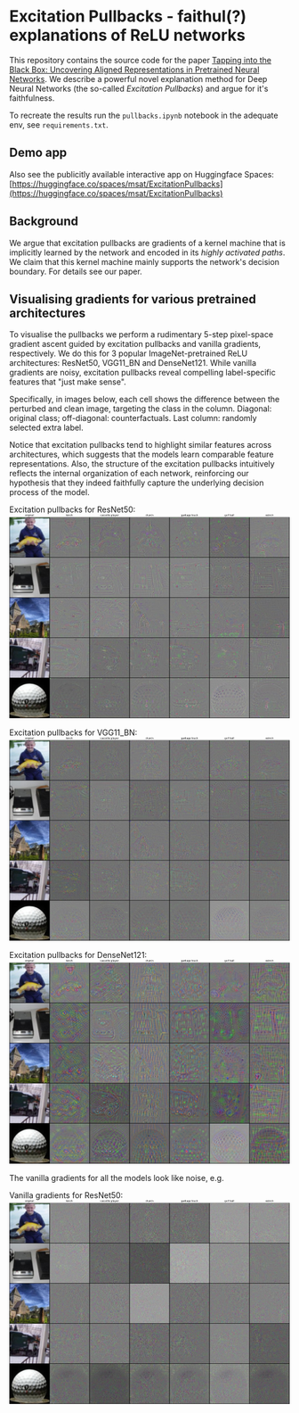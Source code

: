 # Excitation Pullbacks - faithul(?) explanations of ReLU networks

This repository contains the source code for the paper [Tapping into the Black Box: Uncovering Aligned Representations in Pretrained Neural Networks](https://www.arxiv.org/abs/2507.22832). We describe a powerful novel explanation method for Deep Neural Networks (the so-called *Excitation Pullbacks*) and argue for it's faithfulness.

To recreate the results run the `pullbacks.ipynb` notebook in the adequate env, see `requirements.txt`.

## Demo app

Also see the publicitly available interactive app on Huggingface Spaces: [https://huggingface.co/spaces/msat/ExcitationPullbacks](https://huggingface.co/spaces/msat/ExcitationPullbacks) 

## Background

We argue that excitation pullbacks are gradients of a kernel machine that is implicitly learned by the network and encoded in its *highly activated paths*. We claim that this kernel machine mainly supports the network's decision boundary. For details see our paper.

## Visualising gradients for various pretrained architectures

To visualise the pullbacks we perform a rudimentary 5-step pixel-space gradient ascent guided by excitation pullbacks and vanilla gradients, respectively. We do this for 3 popular ImageNet-pretrained ReLU architectures: ResNet50, VGG11_BN and DenseNet121. While vanilla gradients are noisy, excitation pullbacks reveal compelling label-specific features that "just make sense". 

Specifically, in images below, each cell shows the difference between the perturbed and clean image, targeting the class in the column. Diagonal: original class; off-diagonal: counterfactuals. Last column: randomly selected extra label.

Notice that excitation pullbacks tend to highlight similar features across architectures, which suggests that the models learn comparable feature representations. Also, the structure of the excitation pullbacks intuitively reflects the internal organization of each network, reinforcing our hypothesis that they indeed faithfully capture the underlying decision process of the model.

Excitation pullbacks for ResNet50:
![img](./media/pullback_diff/resnet50_alpha_20_steps_5.jpg)

Excitation pullbacks for VGG11_BN:
![img](./media/pullback_diff/vgg11_bn_alpha_20_steps_5.jpg)

Excitation pullbacks for DenseNet121:
![img](./media/pullback_diff/densenet121_alpha_20_steps_5.jpg)

The vanilla gradients for all the models look like noise, e.g.

Vanilla gradients for ResNet50:
![img](./media/vanilla_grad_diff/resnet50_alpha_20_steps_5.jpg)

<!-- Excitation pullbacks for ResNet50:
![img](./media/pullback/resnet50_alpha_20_steps_10.jpg)

Excitation pullbacks for VGG11_BN:
![img](./media/pullback/vgg11_bn_alpha_20_steps_10.jpg)

Excitation pullbacks for DenseNet121:
![img](./media/pullback/densenet121_alpha_20_steps_10.jpg) -->